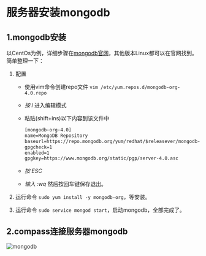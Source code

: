 # 服务器安装mongodb

## 1.mongodb安装

以CentOs为例，详细步骤在[mongodb官网](https://docs.mongodb.com/manual/tutorial/install-mongodb-on-red-hat/)，其他版本Linux都可以在官网找到。简单整理一下：

1. 配置

   - 使用vim命令创建repo文件 `vim /etc/yum.repos.d/mongodb-org-4.0.repo `

   - *按 i* 进入编辑模式

   - 粘贴(shift+ins)以下内容到该文件中

     ```txt
     [mongodb-org-4.0]
     name=MongoDB Repository
     baseurl=https://repo.mongodb.org/yum/redhat/$releasever/mongodb-org/4.0/x86_64/
     gpgcheck=1
     enabled=1
     gpgkey=https://www.mongodb.org/static/pgp/server-4.0.asc
     ```

   - *按 ESC*

   - *输入 :wq* 然后按回车键保存退出。

2. 运行命令 `sudo yum install -y mongodb-org`，等安装。
3. 运行命令 `sudo service mongod start`，启动mongodb，全部完成了。

## 2.compass连接服务器mongodb

![mongodb](https://static.zzhitong.com/lesson-files/node/mongodb.png)









